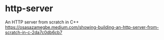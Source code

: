 # http-server

An HTTP server from scratch in C++
https://osasazamegbe.medium.com/showing-building-an-http-server-from-scratch-in-c-2da7c0db6cb7

